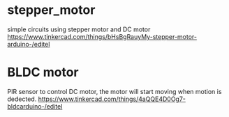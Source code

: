 # stepper_motor
simple circuits using stepper motor and DC motor 
https://www.tinkercad.com/things/bHsBgRauyMy-stepper-motor-arduino-/editel


# BLDC motor 
PIR sensor to control DC motor, the motor will start moving when motion is dedected.
https://www.tinkercad.com/things/4aQQE4D0Og7-bldcarduino-/editel

